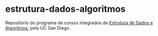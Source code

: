 # estrutura-dados-algoritmos
Repositório do programa de cursos integrados de [Estrutura de Dados e Algoritmos](https://www.coursera.org/specializations/data-structures-algorithms), pela UC San Diego.
